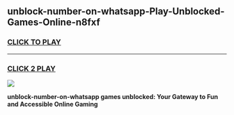 
## unblock-number-on-whatsapp-Play-Unblocked-Games-Online-n8fxf
<h3>
<a href="https://premium76.site?title=unblock-number-on-whatsapp&ref=25A">CLICK TO PLAY</a></h3>
<hr>

<h3>
<a href="https://premium76.site?title=unblock-number-on-whatsapp&ref=25A">CLICK 2 PLAY</a>
  
</h3>

<a href="https://premium76.site?title=unblock-number-on-whatsapp&ref=25A"><img src="https://clearcache.store/games.png"></a>


**unblock-number-on-whatsapp games unblocked: Your Gateway to Fun and Accessible Online Gaming**
